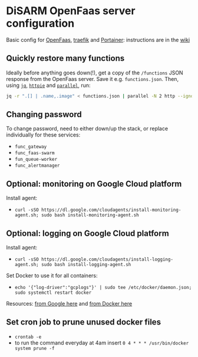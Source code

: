 # DiSARM OpenFaas server configuration

Basic config for [OpenFaas](https://docs.openfaas.com/), [traefik](https://docs.traefik.io/) and [Portainer](https://portainer.readthedocs.io): instructions are in the [wiki](https://github.com/disarm-platform/disarm-faas-docker/wiki)

## Quickly restore many functions

Ideally before anything goes down(!), get a copy of the `/functions` JSON response from the OpenFaas server. Save it e.g. `functions.json`. Then, using [`jq`](https://stedolan.github.io/jq/), [`httpie`](https://httpie.org) and [`parallel`](https://www.gnu.org/software/parallel/), run:

```bash
jq -r ".[] | .name,.image" < functions.json | parallel -N 2 http --ignore-stdin -a user:password https://faas.srv.disarm.io/system/functions service={1} image={2}
```

## Changing password

To change password, need to either down/up the stack, or replace individually for these services:

- `func_gateway`
- `func_faas-swarm`
- `fun_queue-worker`
- `func_alertmanager`

## Optional: monitoring on Google Cloud platform

Install agent:
- `curl -sSO https://dl.google.com/cloudagents/install-monitoring-agent.sh; sudo bash install-monitoring-agent.sh`


## Optional: logging on Google Cloud platform

Install agent:
- `curl -sSO https://dl.google.com/cloudagents/install-logging-agent.sh; sudo bash install-logging-agent.sh`

Set Docker to use it for all containers: 
- `echo '{"log-driver":"gcplogs"}' | sudo tee /etc/docker/daemon.json; sudo systemctl restart docker`

Resources: [from Google here](https://cloud.google.com/community/tutorials/docker-gcplogs-driver) and [from Docker here](https://docs.docker.com/config/containers/logging/gcplogs/)

## Set cron job to prune unused docker files
- `crontab -e`
- to run the command everyday at 4am insert `0 4 * * * /usr/bin/docker system prune -f`
